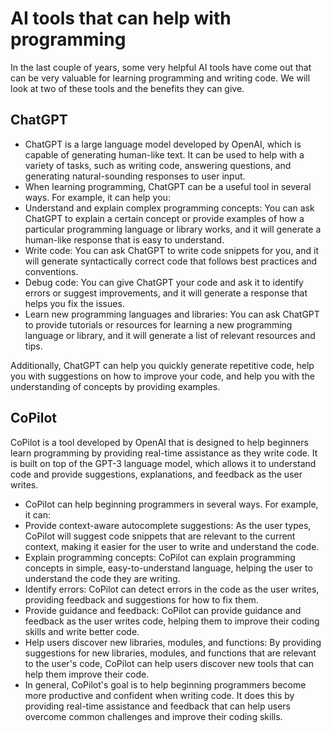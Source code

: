 # AI tools that can help with programming

In the last couple of years, some very helpful AI tools have come out that can be very valuable for learning programming and writing code. 
We will look at two of these tools and the benefits they can give.

## ChatGPT
 - ChatGPT is a large language model developed by OpenAI, which is capable of generating human-like text. It can be used to help with a variety of tasks, such as writing code, answering questions, and generating natural-sounding responses to user input.
 - When learning programming, ChatGPT can be a useful tool in several ways. For example, it can help you:
 - Understand and explain complex programming concepts: You can ask ChatGPT to explain a certain concept or provide examples of how a particular programming language or library works, and it will generate a human-like response that is easy to understand.
 - Write code: You can ask ChatGPT to write code snippets for you, and it will generate syntactically correct code that follows best practices and conventions.
 - Debug code: You can give ChatGPT your code and ask it to identify errors or suggest improvements, and it will generate a response that helps you fix the issues.
 - Learn new programming languages and libraries: You can ask ChatGPT to provide tutorials or resources for learning a new programming language or library, and it will generate a list of relevant resources and tips.

Additionally, ChatGPT can help you quickly generate repetitive code, help you with suggestions on how to improve your code, and help you with the understanding of concepts by providing examples.

## CoPilot
CoPilot is a tool developed by OpenAI that is designed to help beginners learn programming by providing real-time assistance as they write code. It is built on top of the GPT-3 language model, which allows it to understand code and provide suggestions, explanations, and feedback as the user writes.

- CoPilot can help beginning programmers in several ways. For example, it can:
- Provide context-aware autocomplete suggestions: As the user types, CoPilot will suggest code snippets that are relevant to the current context, making it easier for the user to write and understand the code.
- Explain programming concepts: CoPilot can explain programming concepts in simple, easy-to-understand language, helping the user to understand the code they are writing.
- Identify errors: CoPilot can detect errors in the code as the user writes, providing feedback and suggestions for how to fix them.
- Provide guidance and feedback: CoPilot can provide guidance and feedback as the user writes code, helping them to improve their coding skills and write better code.
- Help users discover new libraries, modules, and functions: By providing suggestions for new libraries, modules, and functions that are relevant to the user's code, CoPilot can help users discover new tools that can help them improve their code.
- In general, CoPilot's goal is to help beginning programmers become more productive and confident when writing code. It does this by providing real-time assistance and feedback that can help users overcome common challenges and improve their coding skills.
